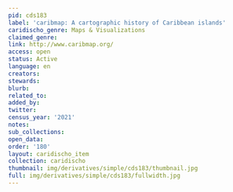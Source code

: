 ```yaml
---
pid: cds183
label: 'caribmap: A cartographic history of Caribbean islands'
caridischo_genre: Maps & Visualizations
claimed_genre:
link: http://www.caribmap.org/
access: open
status: Active
language: en
creators:
stewards:
blurb:
related_to:
added_by:
twitter:
census_year: '2021'
notes:
sub_collections:
open_data:
order: '180'
layout: caridischo_item
collection: caridischo
thumbnail: img/derivatives/simple/cds183/thumbnail.jpg
full: img/derivatives/simple/cds183/fullwidth.jpg
---
```

